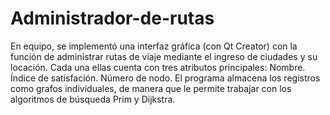 # Administrador-de-rutas
En equipo, se implementó una interfaz gráfica (con Qt Creator) con la función de administrar rutas de viaje mediante el ingreso de ciudades y su locación. Cada una ellas cuenta con tres atributos principales:
Nombre.
Índice de satisfación.
Número de nodo.
El programa almacena los registros como grafos individuales, de manera que le permite trabajar con los algoritmos de búsqueda Prim y Dijkstra.
